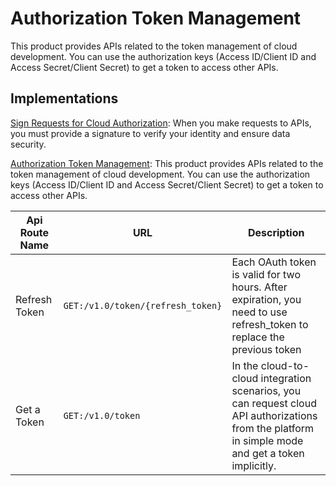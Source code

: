 # Authorization Token Management

This product provides APIs related to the token management of cloud development. You can use the authorization keys (Access ID/Client ID and Access Secret/Client Secret) to get a token to access other APIs.

## Implementations

[Sign Requests for Cloud Authorization](https://developer.tuya.com/en/docs/iot/new-singnature?id=Kbw0q34cs2e5g): When you make requests to APIs, you must provide a signature to verify your identity and ensure data security.

[Authorization Token Management](https://developer.tuya.com/en/docs/cloud/authorization-management?id=Kaiuy9cjp8kr2): This product provides APIs related to the token management of cloud development. You can use the authorization keys (Access ID/Client ID and Access Secret/Client Secret) to get a token to access other APIs.

| Api Route Name | URL | Description |
| -------------- | --- | ----------- |
| Refresh Token | `GET:/v1.0/token/{refresh_token}` | Each OAuth token is valid for two hours. After expiration, you need to use refresh_token to replace the previous token |
| Get a Token | `GET:/v1.0/token` | In the cloud-to-cloud integration scenarios, you can request cloud API authorizations from the platform in simple mode and get a token implicitly. |

